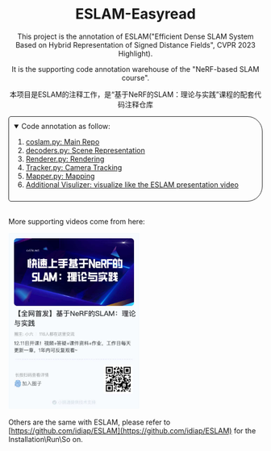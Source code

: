 <!-- PROJECT LOGO -->

<p align="center">

  <h1 align="center"> 
  ESLAM-Easyread</h1>
  <div align="center"></div>
</p>
<p align="center">
This project is the annotation of ESLAM("Efficient Dense SLAM System Based on Hybrid Representation of Signed Distance Fields", CVPR 2023 Highlight). 
</p>

<p align="center">
It is the supporting code annotation warehouse of the "NeRF-based SLAM course".
</p>

<p align="center">
本项目是ESLAM的注释工作，是“基于NeRF的SLAM：理论与实践”课程的配套代码注释仓库
</p>

<!-- TABLE OF CONTENTS -->
<details open="open" style='padding: 10px; border-radius:5px 30px 30px 5px; border-style: solid; border-width: 1px;'>
  <summary>Code annotation as follow:</summary>
  <ol>
    <li>
      <a href="./src/ESLAM.py">coslam.py: Main Repo</a>
    </li>
    <li>
      <a href="./src/networks/decoders.py">decoders.py: Scene Representation </a>
    </li>
    <li>
      <a href="./src/utils/Renderer.py">Renderer.py: Rendering </a>
    </li>
    <li>
      <a href="./src/Tracker.py">Tracker.py: Camera Tracking</a>
    </li>
    <li>
      <a href="./src/Mapper.py">Mapper.py: Mapping</a>
    </li>
    <li>
      <a href="https://github.com/Immortalqx/Co-SLAM-Visualizer">Additional Visulizer: visualize like the ESLAM presentation video</a>
    </li>

  </ol>
</details>

<br>

More supporting videos come from here:

<p align="left">
  <img src="advertisement.jpg" width="260" alt="Advertisement">
</p>

Others are the same with ESLAM, please refer to [https://github.com/idiap/ESLAM](https://github.com/idiap/ESLAM) for the Installation\Run\So on.

